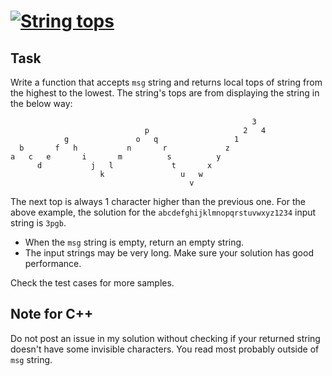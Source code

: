 # [![String tops](https://www.codewars.com/kata/59b7571bbf10a48c75000070)](https://www.codewars.com/kata/59b7571bbf10a48c75000070)

## Task

Write a function that accepts `msg` string and returns local tops of string from the highest to the lowest.
The string's tops are from displaying the string in the below way:

```
                                                      3 
                              p                     2   4
            g               o   q                 1
  b       f   h           n       r             z 
a   c   e       i       m          s          y
      d           j   l             t       x
                    k                 u   w 
                                        v
```

The next top is always 1 character higher than the previous one. For the above example, the solution for the `abcdefghijklmnopqrstuvwxyz1234` input string is `3pgb`.


- When the `msg` string is empty, return an empty string.
- The input strings may be very long. Make sure your solution has good performance.

Check the test cases for more samples.

## Note for C++

Do not post an issue in my solution without checking if your returned string doesn't have some invisible characters. You read most probably outside of `msg` string.